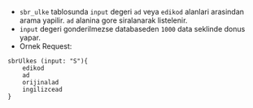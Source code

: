 - `sbr_ulke` tablosunda `input`  degeri `ad` veya `edikod` alanlari arasindan arama yapilir. `ad` alanina gore siralanarak listelenir.
- `input` degeri gonderilmezse databaseden `1000` data seklinde donus yapar.
- Ornek Request:
```
sbrUlkes (input: "S"){
	edikod
	ad
	orijinalad
	ingilizcead
}
```